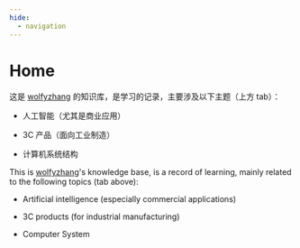 ```yaml
---
hide:
  - navigation
---
```


# Home

这是 [wolfyzhang](https://wolfyzhang.com) 的知识库，是学习的记录，主要涉及以下主题（上方 tab）：

- 人工智能（尤其是商业应用）

- 3C 产品（面向工业制造）

- 计算机系统结构

This is [wolfyzhang](https://wolfyzhang.com/)'s knowledge base, is a record of learning, mainly related to the following topics (tab above):

- Artificial intelligence (especially commercial applications)

- 3C products (for industrial manufacturing)

- Computer System
